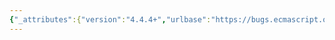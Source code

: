 ```yaml
---
{"_attributes":{"version":"4.4.4+","urlbase":"https://bugs.ecmascript.org/","maintainer":"dherman@mozilla.com"},"bug":{"bug_id":3937,"creation_ts":"2015-02-14 14:38:00 -0800","short_desc":"10.2.1: unused+missing definitions","delta_ts":"2015-02-19 19:11:06 -0800","product":"Draft for 6th Edition","component":"editorial issue","version":"Rev 33: February 12, 2015 Draft","rep_platform":"All","op_sys":"All","bug_status":"RESOLVED","resolution":"FIXED","priority":"Normal","bug_severity":"minor","everconfirmed":true,"reporter":{"uid":"jmdyck","name":"Michael Dyck"},"assigned_to":{"uid":"allen","name":"Allen Wirfs-Brock"},"long_desc":[{"commentid":12683,"comment_count":0,"who":{"uid":"jmdyck","name":"Michael Dyck"},"bug_when":"2015-02-14 14:38:15 -0800","thetext":"In 10.2.1 \"Strict Mode Code\",\nthe second sentence says:\n    When processed using strict mode the four types of ECMAScript code are\n    referred to as module code, strict global code, strict eval code, and\n    strict function code.\n\nLeaving aside \"module code\" (already defined in 10.2), there's no point to defining the other three terms, because they aren't used anywhere in the spec.\n(Well, there's one near-hit: Annex C has the phrase \"strict mode eval code\", but Annex C is merely informative, and I think the meaning is clear enough without defining a term.)\n\nYou can just delete that sentence, and in the subsequent bullets, change e.g.\n    Global code is strict global code if ...\nto just\n    Global code is strict code if ...\n\nSo those are defined-but-not-used terms. Conversely, there are also some related used-but-not-defined terms. Here are the ones I found:\n\n    strict ECMAScript function object(s)\n    strict function(s)\n    strict mode Function object\n    strict mode function(s)\n\n    strict mode references"},{"commentid":12693,"comment_count":1,"who":{"uid":"allen","name":"Allen Wirfs-Brock"},"bug_when":"2015-02-14 15:57:16 -0800","thetext":"fixed the 10.2.1 usages\n\nwill come back to look at the used but not defined terms. Just from the list they seem self-explanatory"},{"commentid":12924,"comment_count":2,"who":{"uid":"allen","name":"Allen Wirfs-Brock"},"bug_when":"2015-02-18 13:48:16 -0800","thetext":"replaced all the \"(non-)strict (ECMAScript) function(s)\" with \"(non-)strict mode (ECMAScript) function(s)\"\n\nother wise, I think the meaning of that phrase (and its variants) is clear enough.\n\nElimianted the one use of \"strict mode reference\"\n\nfixed in rev34 editor's draft"},{"commentid":13128,"comment_count":3,"who":{"uid":"allen","name":"Allen Wirfs-Brock"},"bug_when":"2015-02-19 19:11:06 -0800","thetext":"fixed in rev34"}]}}
---
```

